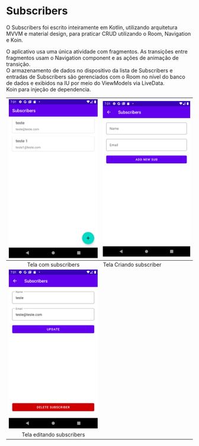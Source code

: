 # Subscribers

O Subscribers foi escrito inteiramente em Kotlin, utilizando arquitetura MVVM e material design, para praticar CRUD utilizando o Room, Navigation e Koin.

O aplicativo usa uma única atividade com fragmentos. As transições entre fragmentos usam o Navigation component e as ações de animação de transição. </br>
O armazenamento de dados no dispositivo da lista de Subscribers e entradas de Subscribers são gerenciados com o Room no nível do banco de dados e exibidos na IU por meio do ViewModels via LiveData. </br>
Koin para injeção de dependencia.

| ![](Screenshot_1633719704.png) | ![](Screenshot_1633719709.png)  | 
|:------------------------: | --------------------------- |
 | Tela com subscribers | Tela Criando subscriber|
| ![](Screenshot_1633719712.png) |
| Tela editando subscribers | 

